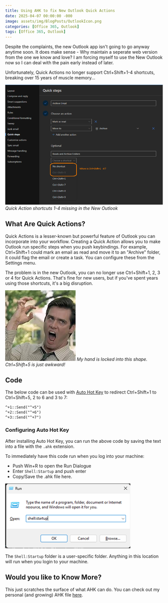 ```yaml
---
title: Using AHK to fix New Outlook Quick Actions
date: 2025-04-07 00:00:00 -000
image: assets/img/BlogPosts/OutlookIcon.png
categories: [Office 365, Outlook]
tags: [Office 365, Outlook]
---
```


Despite the complaints, the new Outlook app isn't going to go anyway anytime soon. It does make sense - Why maintain a seperate web version from the one we know and love? I am forcing myself to use the New Outlook now so I can deal with the pain early instead of later.

Unfortunately, Quick Actions no longer support Ctrl+Shift+1-4 shortcuts, breaking over 15 years of muscle memory...

![Quick Action Shortcuts (Ctrl+Shift+1-4) missing in the New Outlook.](assets/img/BlogPosts/Outlook-QuickSteps.png)
*Quick Action shortcuts 1-4 missing in the New Outlook*

## What Are Quick Actions?
Quick Actions is a lesser-known but powerful feature of Outlook you can incorporate into your workflow. Creating a Quick Action allows you to make Outlook run specific steps when you push keybindings. For example, Ctrl+Shift+1 could mark an email as read and move it to an "Archive" folder, it could flag the email or create a task. You can configure these from the Settings menu.

The problem is in the new Outlook, you can no longer use Ctrl+Shift+1, 2, 3 or 4 for Quick Actions. That's fine for new users, but if you've spent years using those shortcuts, it's a big disruption.

![The Claw](assets/img/BlogPosts/TheClaw.jpg)
*My hand is locked into this shape. Ctrl+Shift+5 is just awkward!*

## Code
The below code can be used with [Auto Hot Key](https://www.autohotkey.com/) to redirect Ctrl+Shift+1 to Ctrl+Shift+5, 2 to 6 and 3 to 7:

```
^+1::Send("^+5")
^+2::Send("^+6")
^+3::Send("^+7")
```

### Configuring Auto Hot Key
After installing Auto Hot Key, you can run the above code by saving the text into a file with the `.ahk` extension.

To immediately have this code run when you log into your machine:
- Push Win+R to open the Run Dialogue
- Enter `Shell:Startup` and push enter
- Copy/Save the .ahk file here.

![Shell Startup](assets/img/BlogPosts/RunShellStartup.png)

The `Shell:Startup` folder is a user-specific folder. Anything in this location will run when you login to your machine.

## Would you like to Know More?
This just scratches the surface of what AHK can do. You can check out my personal (and growing) AHK file [here](https://github.com/DarylGraves/dotfiles/blob/main/AppData/Roaming/Microsoft/Windows/readonly_Start%20Menu/readonly_Programs/readonly_Startup/MoveWindowFocus.ahk).